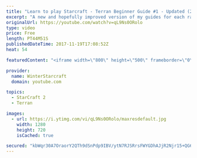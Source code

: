 ```yaml
---
title: "Learn to play Starcraft - Terran Beginner Guide #1 - Updated (2017 LOTV)"
excerpt: "A new and hopefully improved version of my guides for each race where I go over as many basics as possible while doing it live :)  I strongly believe that a super structured guide style is not very helpful compared to watching/playing the game actively.  Feedback is greatly appreciated. -- Watch live"
originalUrl: https://youtube.com/watch?v=qL9Ns0ORolo
type: video
price: Free
length: PT44M51S
publishedDateTime: 2017-11-19T17:08:52Z
heat: 54

featuredContent: "<iframe width=\"800\" height=\"500\" frameborder=\"0\" src=\"https://www.youtube.com/embed/qL9Ns0ORolo\" allow=\"accelerometer; autoplay; encrypted-media; gyroscope; picture-in-picture\" allowfullscreen></iframe>"

provider:
  name: WinterStarcraft
  domain: youtube.com

topics:
  - StarCraft 2
  - Terran

images:
  - url: https://i.ytimg.com/vi/qL9Ns0ORolo/maxresdefault.jpg
    width: 1280
    height: 720
    isCached: true

secured: "kbWqr30A7OraorY2QTh9dSnPdp9IBV/ytN7RJSRrsFWYGDhAJjR2Njr15+QG6355cLBPVoNdYl/7hntap9JpnSQ9tj3fMfUYIefwbzFgcgrdb7z+mZfbAyjEv23R1K8lBFAVvnf5xUizJmpHWphnZj4w5QOS/S3OREhnDKZPSP64eu+1a6AEhFs0mMQK5v1h3bV3tP8+5pn6R2DOkhcSKbTgWTHZwskv9X/BCImldBNOTvWQKudNghSllwNm2vJMcE3Fq7oMcXHagcdjaZ91wmSz+WRelT6Y2gdmxqkBwsiBjszODhtIs7eS0AErdtpNl9tZ1nlFKGd0lQtpAYZ6yycOLxa+EhI4F8Heba7HcUvhBlizPzEFohKRUNVotQY3B5lbEp3q30JiuMlTG07XMJ+BQCcUH9Df+u+o2rvc//FJXJJVJ3MJ9wiNNC4NDBOo;tQYNuRD4hm1sJn+ZHUjMag=="
---
```


